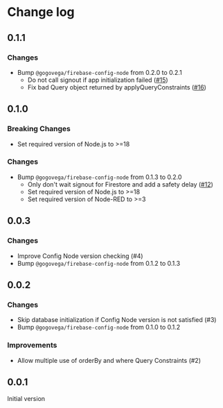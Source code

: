 # Change log

## 0.1.1

### Changes

- Bump `@gogovega/firebase-config-node` from 0.2.0 to 0.2.1
  - Do not call signout if app initialization failed ([#15](https://github.com/GogoVega/Firebase-Config-Node/pull/15))
  - Fix bad Query object returned by applyQueryConstraints ([#16](https://github.com/GogoVega/Firebase-Config-Node/pull/16))

## 0.1.0

### Breaking Changes

- Set required version of Node.js to >=18

### Changes

- Bump `@gogovega/firebase-config-node` from 0.1.3 to 0.2.0
  - Only don't wait signout for Firestore and add a safety delay ([#12](https://github.com/GogoVega/Firebase-Config-Node/pull/12))
  - Set required version of Node.js to >=18
  - Set required version of Node-RED to >=3

## 0.0.3

### Changes

- Improve Config Node version checking (#4)
- Bump `@gogovega/firebase-config-node` from 0.1.2 to 0.1.3

## 0.0.2

### Changes

- Skip database initialization if Config Node version is not satisfied (#3)
- Bump `@gogovega/firebase-config-node` from 0.1.0 to 0.1.2

### Improvements

- Allow multiple use of orderBy and where Query Constraints (#2)

## 0.0.1

Initial version
